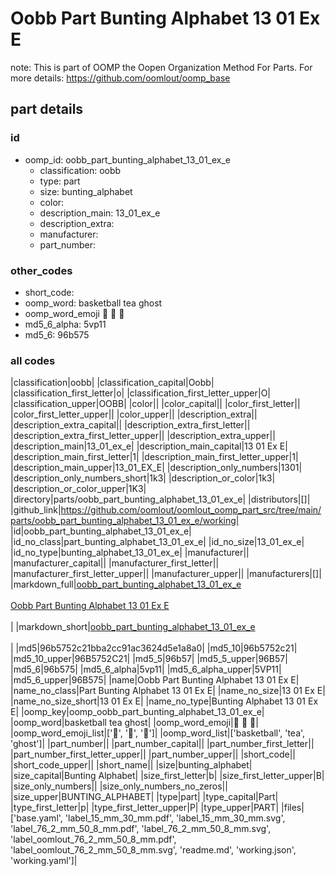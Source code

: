 # Oobb Part Bunting Alphabet 13 01 Ex E  

note: This is part of OOMP the Oopen Organization Method For Parts. For more details: https://github.com/oomlout/oomp_base

##  part details





### id
* oomp_id: oobb_part_bunting_alphabet_13_01_ex_e
  * classification: oobb
  * type: part
  * size: bunting_alphabet
  * color: 
  * description_main: 13_01_ex_e
  * description_extra: 
  * manufacturer: 
  * part_number: 

### other_codes
* short_code: 
* oomp_word: basketball tea ghost
* oomp_word_emoji :basketball: :tea: :ghost:
* md5_6_alpha: 5vp11
* md5_6: 96b575

### all codes 
|classification|oobb|
|classification_capital|Oobb|
|classification_first_letter|o|
|classification_first_letter_upper|O|
|classification_upper|OOBB|
|color||
|color_capital||
|color_first_letter||
|color_first_letter_upper||
|color_upper||
|description_extra||
|description_extra_capital||
|description_extra_first_letter||
|description_extra_first_letter_upper||
|description_extra_upper||
|description_main|13_01_ex_e|
|description_main_capital|13 01 Ex E|
|description_main_first_letter|1|
|description_main_first_letter_upper|1|
|description_main_upper|13_01_EX_E|
|description_only_numbers|1301|
|description_only_numbers_short|1k3|
|description_or_color|1k3|
|description_or_color_upper|1K3|
|directory|parts/oobb_part_bunting_alphabet_13_01_ex_e|
|distributors|[]|
|github_link|https://github.com/oomlout/oomlout_oomp_part_src/tree/main/parts/oobb_part_bunting_alphabet_13_01_ex_e/working|
|id|oobb_part_bunting_alphabet_13_01_ex_e|
|id_no_class|part_bunting_alphabet_13_01_ex_e|
|id_no_size|13_01_ex_e|
|id_no_type|bunting_alphabet_13_01_ex_e|
|manufacturer||
|manufacturer_capital||
|manufacturer_first_letter||
|manufacturer_first_letter_upper||
|manufacturer_upper||
|manufacturers|[]|
|markdown_full|[oobb_part_bunting_alphabet_13_01_ex_e](https://github.com/oomlout/oomlout_oomp_part_src/tree/main/parts/oobb_part_bunting_alphabet_13_01_ex_e/working)<br>[](https://github.com/oomlout/oomlout_oomp_part_src/tree/main/parts/oobb_part_bunting_alphabet_13_01_ex_e/working)<br>[Oobb Part Bunting Alphabet 13 01 Ex E](https://github.com/oomlout/oomlout_oomp_part_src/tree/main/parts/oobb_part_bunting_alphabet_13_01_ex_e/working)<br><br>|
|markdown_short|[oobb_part_bunting_alphabet_13_01_ex_e](https://github.com/oomlout/oomlout_oomp_part_src/tree/main/parts/oobb_part_bunting_alphabet_13_01_ex_e/working)<br><br>|
|md5|96b5752c21bba2cc91ac3624d5e1a8a0|
|md5_10|96b5752c21|
|md5_10_upper|96B5752C21|
|md5_5|96b57|
|md5_5_upper|96B57|
|md5_6|96b575|
|md5_6_alpha|5vp11|
|md5_6_alpha_upper|5VP11|
|md5_6_upper|96B575|
|name|Oobb Part Bunting Alphabet 13 01 Ex E|
|name_no_class|Part Bunting Alphabet 13 01 Ex E|
|name_no_size|13 01 Ex E|
|name_no_size_short|13 01 Ex E|
|name_no_type|Bunting Alphabet 13 01 Ex E|
|oomp_key|oomp_oobb_part_bunting_alphabet_13_01_ex_e|
|oomp_word|basketball tea ghost|
|oomp_word_emoji|:basketball: :tea: :ghost:|
|oomp_word_emoji_list|[':basketball:', ':tea:', ':ghost:']|
|oomp_word_list|['basketball', 'tea', 'ghost']|
|part_number||
|part_number_capital||
|part_number_first_letter||
|part_number_first_letter_upper||
|part_number_upper||
|short_code||
|short_code_upper||
|short_name||
|size|bunting_alphabet|
|size_capital|Bunting Alphabet|
|size_first_letter|b|
|size_first_letter_upper|B|
|size_only_numbers||
|size_only_numbers_no_zeros||
|size_upper|BUNTING_ALPHABET|
|type|part|
|type_capital|Part|
|type_first_letter|p|
|type_first_letter_upper|P|
|type_upper|PART|
|files|['base.yaml', 'label_15_mm_30_mm.pdf', 'label_15_mm_30_mm.svg', 'label_76_2_mm_50_8_mm.pdf', 'label_76_2_mm_50_8_mm.svg', 'label_oomlout_76_2_mm_50_8_mm.pdf', 'label_oomlout_76_2_mm_50_8_mm.svg', 'readme.md', 'working.json', 'working.yaml']|
